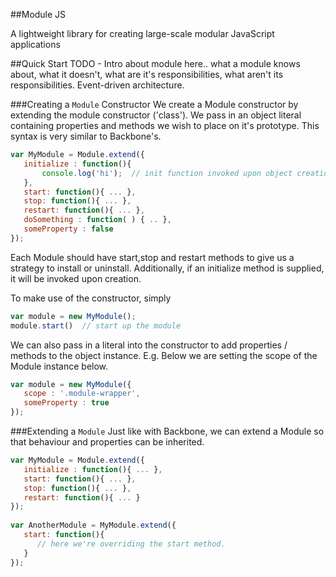 ##Module JS

A lightweight library for creating large-scale modular JavaScript applications

##Quick Start
TODO - Intro about module here.. what a module knows about, what it doesn't, what are it's responsibilities, what aren't its responsibilities. Event-driven architecture.

###Creating a `Module` Constructor
We create a Module constructor by extending the module constructor ('class'). We pass in an object literal containing properties and methods we wish to place on it's prototype. This syntax is very similar to Backbone's.

```JavaScript
var MyModule = Module.extend({
   initialize : function(){ 
       console.log('hi');  // init function invoked upon object creation
   },
   start: function(){ ... },
   stop: function(){ ... },
   restart: function(){ ... },
   doSomething : function( ) { .. },
   someProperty : false
});
```

Each Module should have start,stop and restart methods to give us a strategy to install or uninstall. Additionally, if an initialize method is supplied, it will be invoked upon creation.


To make use of the constructor, simply
``` JavaScript
var module = new MyModule();
module.start()  // start up the module
```
We can also pass in a literal into the constructor to add properties / methods to the object instance. E.g. Below we are setting the scope of the Module instance below.
``` JavaScript
var module = new MyModule({
   scope : '.module-wrapper',
   someProperty : true
});
```

###Extending a `Module`
Just like with Backbone, we can extend a Module so that behaviour and properties can be inherited.
``` JavaScript
var MyModule = Module.extend({
   initialize : function(){ ... },
   start: function(){ ... },
   stop: function(){ ... },
   restart: function(){ ... }
});
 
var AnotherModule = MyModule.extend({
   start: function(){
      // here we're overriding the start method.
   }
});
```